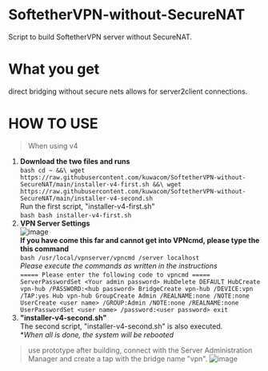 # SoftetherVPN-without-SecureNAT
Script to build SoftetherVPN server without SecureNAT.

# What you get
direct bridging without secure nets allows for server2client connections.

# HOW TO USE 
> When using v4
  1. **Download the two files and runs**<br>
    ```bash
    cd ~ &&\
    wget https://raw.githubusercontent.com/kuwacom/SoftetherVPN-without-SecureNAT/main/installer-v4-first.sh &&\
    wget https://raw.githubusercontent.com/kuwacom/SoftetherVPN-without-SecureNAT/main/installer-v4-second.sh
    ```<br>
    Run the first script, "installer-v4-first.sh"<br>
    ```bash
    bash installer-v4-first.sh
    ```
  2. **VPN Server Settings**<br>
    ![image](https://user-images.githubusercontent.com/83022348/170528332-52ce9585-2a61-4424-9b29-80931ce1038b.png)<br>
    **If you have come this far and cannot get into VPNcmd, please type the this command**<br>
    ```bash
    /usr/local/vpnserver/vpncmd /server localhost
    ```<br>
    *Please execute the commands as written in the instructions*<br>
    ```
    ===== Please enter the following code to vpncmd =====
    ServerPasswordSet <Your admin password>
    HubDelete DEFAULT
    HubCreate vpn-hub /PASSWORD:<hub password>
    BridgeCreate vpn-hub /DEVICE:vpn /TAP:yes
    Hub vpn-hub
    GroupCreate Admin /REALNAME:none /NOTE:none
    UserCreate <user name> /GROUP:Admin /NOTE:none /REALNAME:none
    UserPasswordSet <user name> /password:<user password>
    exit
    ```
  3. **"installer-v4-second.sh"**<br>
    The second script, "installer-v4-second.sh" is also executed.<br>
    **When all is done, the system will be rebooted*<br>

> use prototype
  after building, connect with the Server Administration Manager and create a tap with the bridge name "vpn".
  ![image](https://user-images.githubusercontent.com/83022348/170460804-25d9f3c9-b711-493f-8391-a2a8aa4a305d.png)
